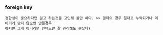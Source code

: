 ### foreign key

```
정합성이 중요하다면 걸고 하는것을 고민해 볼만 하다. >> 결제의 경우 절대로 누락되거나 데이터가 맞지 않으면 안될경우  
하지만 그게 아니라면 인덱스만 잘 관리해도 괜찮다?
``` 